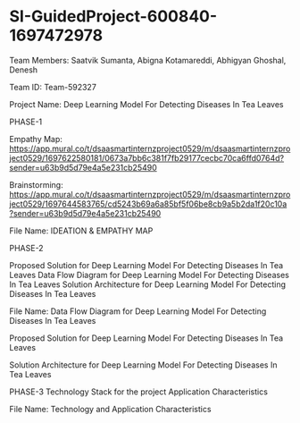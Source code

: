 # SI-GuidedProject-600840-1697472978
Team Members: Saatvik Sumanta, Abigna Kotamareddi, Abhigyan Ghoshal, Denesh 

Team ID: Team-592327

Project Name: Deep Learning Model For Detecting Diseases In Tea Leaves

PHASE-1

Empathy Map: https://app.mural.co/t/dsaasmartinternzproject0529/m/dsaasmartinternzproject0529/1697622580181/0673a7bb6c381f7fb29177cecbc70ca6ffd0764d?sender=u63b9d5d79e4a5e231cb25490


Brainstorming: https://app.mural.co/t/dsaasmartinternzproject0529/m/dsaasmartinternzproject0529/1697644583765/cd5243b69a6a85bf5f06be8cb9a5b2da1f20c10a?sender=u63b9d5d79e4a5e231cb25490

File Name: IDEATION & EMPATHY MAP

PHASE-2

Proposed Solution for Deep Learning Model For Detecting Diseases In Tea Leaves
Data Flow Diagram for Deep Learning Model For Detecting Diseases In Tea Leaves
Solution Architecture for Deep Learning Model For Detecting Diseases In Tea Leaves

File Name: Data Flow Diagram for Deep Learning Model For Detecting Diseases In Tea Leaves

Proposed Solution for Deep Learning Model For Detecting Diseases In Tea Leaves

Solution Architecture for Deep Learning Model For Detecting Diseases In Tea Leaves

PHASE-3
Technology Stack for the project
Application Characteristics

File Name: Technology and Application Characteristics
